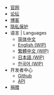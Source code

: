 * [官网](https://www.mcshiyi.com)  
* [论坛](https://bbs.mcshiyi.com)
* [博客](https://blog.mcshiyi.com)
* [隐私保护](/zh-CN/privacy/privacy.md)
* 语言 | Languages
    * [简体中文](/)
    * [English (WIP)](/en-US/)
    * [繁體中文 (WIP)](/zh-TW/)
    * [日本語 (WIP)](/ja-JP/)
    * [한국어 (WIP)](/ko-KR/)
* 开发者中心
    * [Github](https://github.com/TimoryGroup)
    * [API](/zh-CN/dev/api.md)
* [捐赠](https://www.mcshiyi.com/donateserver.html)
